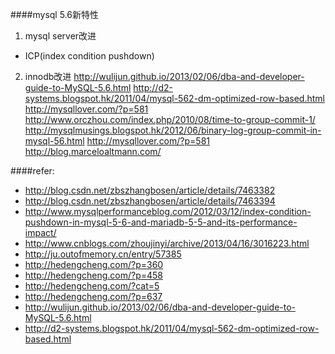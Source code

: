 ####mysql 5.6新特性
1. mysql server改进
 - ICP(index condition pushdown)
    

2. innodb改进
http://wulijun.github.io/2013/02/06/dba-and-developer-guide-to-MySQL-5.6.html
http://d2-systems.blogspot.hk/2011/04/mysql-562-dm-optimized-row-based.html
http://mysqllover.com/?p=581
http://www.orczhou.com/index.php/2010/08/time-to-group-commit-1/
http://mysqlmusings.blogspot.hk/2012/06/binary-log-group-commit-in-mysql-56.html
http://mysqllover.com/?p=581
http://blog.marceloaltmann.com/


####refer:
- http://blog.csdn.net/zbszhangbosen/article/details/7463382
- http://blog.csdn.net/zbszhangbosen/article/details/7463394
- http://www.mysqlperformanceblog.com/2012/03/12/index-condition-pushdown-in-mysql-5-6-and-mariadb-5-5-and-its-performance-impact/
- http://www.cnblogs.com/zhoujinyi/archive/2013/04/16/3016223.html
- http://ju.outofmemory.cn/entry/57385
- http://hedengcheng.com/?p=360
- http://hedengcheng.com/?p=458
- http://hedengcheng.com/?cat=5
- http://hedengcheng.com/?p=637
- http://wulijun.github.io/2013/02/06/dba-and-developer-guide-to-MySQL-5.6.html
- http://d2-systems.blogspot.hk/2011/04/mysql-562-dm-optimized-row-based.html
